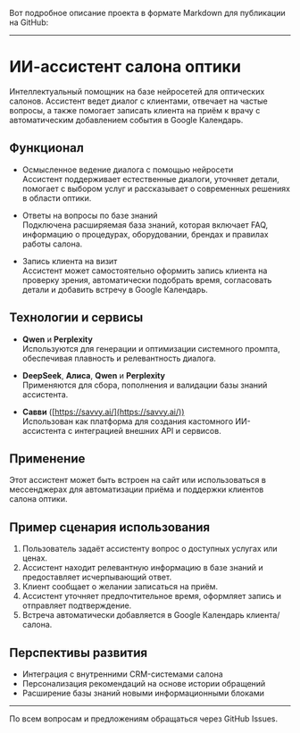 Вот подробное описание проекта в формате Markdown для публикации на GitHub:

***

# ИИ-ассистент салона оптики

Интеллектуальный помощник на базе нейросетей для оптических салонов. Ассистент ведет диалог с клиентами, отвечает на частые вопросы, а также помогает записать клиента на приём к врачу с автоматическим добавлением события в Google Календарь.

## Функционал

- Осмысленное ведение диалога с помощью нейросети  
  Ассистент поддерживает естественные диалоги, уточняет детали, помогает с выбором услуг и рассказывает о современных решениях в области оптики.

- Ответы на вопросы по базе знаний  
  Подключена расширяемая база знаний, которая включает FAQ, информацию о процедурах, оборудовании, брендах и правилах работы салона.

- Запись клиента на визит  
  Ассистент может самостоятельно оформить запись клиента на проверку зрения, автоматически подобрать время, согласовать детали и добавить встречу в Google Календарь.

## Технологии и сервисы

- **Qwen** и **Perplexity**  
  Используются для генерации и оптимизации системного промпта, обеспечивая плавность и релевантность диалога.

- **DeepSeek**, **Алиса**, **Qwen** и **Perplexity**  
  Применяются для сбора, пополнения и валидации базы знаний ассистента.

- **Савви** ([https://savvy.ai/](https://savvy.ai/))  
  Использован как платформа для создания кастомного ИИ-ассистента с интеграцией внешних API и сервисов.

## Применение

Этот ассистент может быть встроен на сайт или использоваться в мессенджерах для автоматизации приёма и поддержки клиентов салона оптики.

## Пример сценария использования

1. Пользователь задаёт ассистенту вопрос о доступных услугах или ценах.
2. Ассистент находит релевантную информацию в базе знаний и предоставляет исчерпывающий ответ.
3. Клиент сообщает о желании записаться на приём.
4. Ассистент уточняет предпочтительное время, оформляет запись и отправляет подтверждение.
5. Встреча автоматически добавляется в Google Календарь клиента/салона.

## Перспективы развития

- Интеграция с внутренними CRM-системами салона
- Персонализация рекомендаций на основе истории обращений
- Расширение базы знаний новыми информационными блоками

***

По всем вопросам и предложениям обращаться через GitHub Issues.
